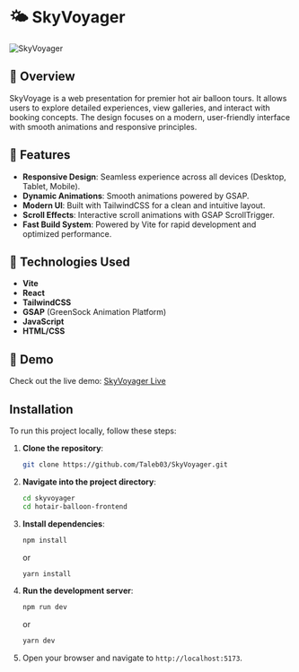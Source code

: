 # 🌤️ SkyVoyager

![SkyVoyager](https://github.com/user-attachments/assets/91a07504-eb38-47d5-8e88-32476f2c23e6)

## 📝 Overview

SkyVoyage is a web presentation for premier hot air balloon tours. It allows users to explore detailed experiences, view galleries, and interact with booking concepts. The design focuses on a modern, user-friendly interface with smooth animations and responsive principles.

## 🌟 Features

-   **Responsive Design**: Seamless experience across all devices (Desktop, Tablet, Mobile).
-   **Dynamic Animations**: Smooth animations powered by GSAP.
-   **Modern UI**: Built with TailwindCSS for a clean and intuitive layout.
-   **Scroll Effects**: Interactive scroll animations with GSAP ScrollTrigger.
-   **Fast Build System**: Powered by Vite for rapid development and optimized performance.

## 🔧 Technologies Used

-   **Vite**
-   **React**
-   **TailwindCSS**
-   **GSAP** (GreenSock Animation Platform)
-   **JavaScript**
-   **HTML/CSS**

## 🎥 Demo

Check out the live demo: [SkyVoyager Live](https://sky-voyagers.vercel.app/)

## Installation

To run this project locally, follow these steps:

1.  **Clone the repository**:
    ```bash
    git clone https://github.com/Taleb03/SkyVoyager.git
    ```
2.  **Navigate into the project directory**:
    ```bash
    cd skyvoyager
    cd hotair-balloon-frontend
    ```
3.  **Install dependencies**:
    ```bash
    npm install
    ```
    or
    ```bash
    yarn install
    ```
4.  **Run the development server**:
    ```bash
    npm run dev
    ```
    or
    ```bash
    yarn dev
    ```
5.  Open your browser and navigate to `http://localhost:5173`.
